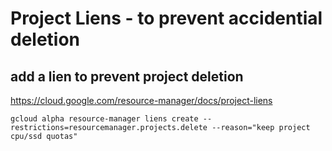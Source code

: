 # Project Liens - to prevent accidential deletion
## add a lien to prevent project deletion 
https://cloud.google.com/resource-manager/docs/project-liens
```
gcloud alpha resource-manager liens create --restrictions=resourcemanager.projects.delete --reason="keep project cpu/ssd quotas"
```
